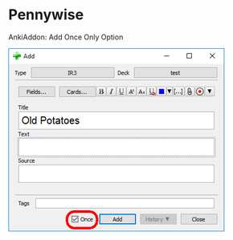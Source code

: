 # Pennywise
AnkiAddon: Add Once Only Option

<img src="https://raw.githubusercontent.com/lovac42/Pennywise/master/screenshots/addcard.png" />  
